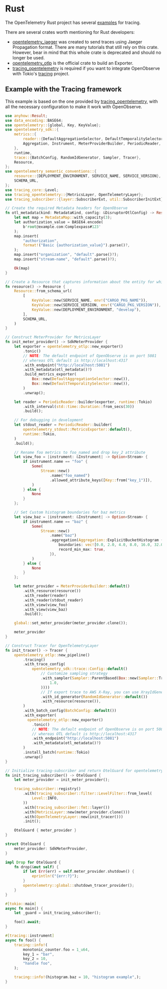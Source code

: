# Rust

The OpenTelemetry Rust project has several [examples](https://github.com/open-telemetry/opentelemetry-rust/tree/main/examples) for tracing. 

There are several crates worth mentioning for Rust developers:

- [opentelemetry_jaeger](https://docs.rs/opentelemetry-jaeger/latest/opentelemetry_jaeger/) was created to send traces using Jaeger Propagation format. There are many tutorials that still rely on this crate. However, bear in mind that this whole crate is deprecated and should no longer be used.
- [opentelemetry_otlp](https://docs.rs/opentelemetry-otlp/latest/opentelemetry_otlp/) is the official crate to build an Exporter.
- [tracing_opentelemetry](https://docs.rs/tracing-opentelemetry/latest/tracing_opentelemetry/) is required if you want to integrate OpenObserve with Tokio's [tracing](https://github.com/tokio-rs/tracing) project.

## Example with the Tracing framework

This example is based on the one provided by [tracing_opentelemetry](https://github.com/tokio-rs/tracing-opentelemetry/blob/v0.1.x/examples/opentelemetry-otlp.rs), with all the necessary configuration to make it work with OpenObserve.

```rust
use anyhow::Result;
use data_encoding::BASE64;
use opentelemetry::{global, Key, KeyValue};
use opentelemetry_sdk::{
    metrics::{
        reader::{DefaultAggregationSelector, DefaultTemporalitySelector},
        Aggregation, Instrument, MeterProviderBuilder, PeriodicReader, SdkMeterProvider, Stream,
    },
    runtime,
    trace::{BatchConfig, RandomIdGenerator, Sampler, Tracer},
    Resource,
};
use opentelemetry_semantic_conventions::{
    resource::{DEPLOYMENT_ENVIRONMENT, SERVICE_NAME, SERVICE_VERSION},
    SCHEMA_URL,
};
use tracing_core::Level;
use tracing_opentelemetry::{MetricsLayer, OpenTelemetryLayer};
use tracing_subscriber::{layer::SubscriberExt, util::SubscriberInitExt};

// Create the required Metadata headers for OpenObserve
fn otl_metadata(kind: MetadataKind, config: &DisruptorOtlConfig) -> Result<MetadataMap> {
    let mut map = MetadataMap::with_capacity(3);
    let authorization_value = BASE64.encode(
        b'root@example.com:Complexpass#123'
    );
    map.insert(
        "authorization",
        format!("Basic {authorization_value}").parse()?,
    );
    map.insert("organization", "default".parse()?);
    map.insert("stream-name", "default".parse()?);

    Ok(map)
}

// Create a Resource that captures information about the entity for which telemetry is recorded.
fn resource() -> Resource {
    Resource::from_schema_url(
        [
            KeyValue::new(SERVICE_NAME, env!("CARGO_PKG_NAME")),
            KeyValue::new(SERVICE_VERSION, env!("CARGO_PKG_VERSION")),
            KeyValue::new(DEPLOYMENT_ENVIRONMENT, "develop"),
        ],
        SCHEMA_URL,
    )
}

// Construct MeterProvider for MetricsLayer
fn init_meter_provider() -> SdkMeterProvider {
    let exporter = opentelemetry_otlp::new_exporter()
        .tonic()
        // NOTE: The default endpoint of OpenObserve is on port 5081
        // whereas OTL default is http://localhost:4317
        .with_endpoint("http://localhost:5081")
        .with_metadata(otl_metadata()?)
        .build_metrics_exporter(
            Box::new(DefaultAggregationSelector::new()),
            Box::new(DefaultTemporalitySelector::new()),
        )
        .unwrap();

    let reader = PeriodicReader::builder(exporter, runtime::Tokio)
        .with_interval(std::time::Duration::from_secs(30))
        .build();

    // For debugging in development
    let stdout_reader = PeriodicReader::builder(
        opentelemetry_stdout::MetricsExporter::default(),
        runtime::Tokio,
    )
    .build();

    // Rename foo metrics to foo_named and drop key_2 attribute
    let view_foo = |instrument: &Instrument| -> Option<Stream> {
        if instrument.name == "foo" {
            Some(
                Stream::new()
                    .name("foo_named")
                    .allowed_attribute_keys([Key::from("key_1")]),
            )
        } else {
            None
        }
    };

    // Set Custom histogram boundaries for baz metrics
    let view_baz = |instrument: &Instrument| -> Option<Stream> {
        if instrument.name == "baz" {
            Some(
                Stream::new()
                    .name("baz")
                    .aggregation(Aggregation::ExplicitBucketHistogram {
                        boundaries: vec![0.0, 2.0, 4.0, 8.0, 16.0, 32.0, 64.0],
                        record_min_max: true,
                    }),
            )
        } else {
            None
        }
    };

    let meter_provider = MeterProviderBuilder::default()
        .with_resource(resource())
        .with_reader(reader)
        .with_reader(stdout_reader)
        .with_view(view_foo)
        .with_view(view_baz)
        .build();

    global::set_meter_provider(meter_provider.clone());

    meter_provider
}

// Construct Tracer for OpenTelemetryLayer
fn init_tracer() -> Tracer {
    opentelemetry_otlp::new_pipeline()
        .tracing()
        .with_trace_config(
            opentelemetry_sdk::trace::Config::default()
                // Customize sampling strategy
                .with_sampler(Sampler::ParentBased(Box::new(Sampler::TraceIdRatioBased(
                    1.0,
                ))))
                // If export trace to AWS X-Ray, you can use XrayIdGenerator
                .with_id_generator(RandomIdGenerator::default())
                .with_resource(resource()),
        )
        .with_batch_config(BatchConfig::default())
        .with_exporter(
          opentelemetry_otlp::new_exporter()
            .tonic()
            // NOTE: The default endpoint of OpenObserve is on port 5081
            // whereas OTL default is http://localhost:4317
            .with_endpoint("http://localhost:5081")
            .with_metadata(otl_metadata()?)
        )
        .install_batch(runtime::Tokio)
        .unwrap()
}

// Initialize tracing-subscriber and return OtelGuard for opentelemetry-related termination processing
fn init_tracing_subscriber() -> OtelGuard {
    let meter_provider = init_meter_provider();

    tracing_subscriber::registry()
        .with(tracing_subscriber::filter::LevelFilter::from_level(
            Level::INFO,
        ))
        .with(tracing_subscriber::fmt::layer())
        .with(MetricsLayer::new(meter_provider.clone()))
        .with(OpenTelemetryLayer::new(init_tracer()))
        .init();

    OtelGuard { meter_provider }
}

struct OtelGuard {
    meter_provider: SdkMeterProvider,
}

impl Drop for OtelGuard {
    fn drop(&mut self) {
        if let Err(err) = self.meter_provider.shutdown() {
            eprintln!("{err:?}");
        }
        opentelemetry::global::shutdown_tracer_provider();
    }
}

#[tokio::main]
async fn main() {
    let _guard = init_tracing_subscriber();

    foo().await;
}

#[tracing::instrument]
async fn foo() {
    tracing::info!(
        monotonic_counter.foo = 1_u64,
        key_1 = "bar",
        key_2 = 10,
        "handle foo",
    );

    tracing::info!(histogram.baz = 10, "histogram example",);
}
```